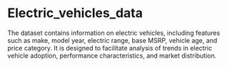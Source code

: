 # Electric_vehicles_data
The dataset contains information on electric vehicles, including features such as make, model year, electric range, base MSRP, vehicle age, and price category. It is designed to facilitate analysis of trends in electric vehicle adoption, performance characteristics, and market distribution.
